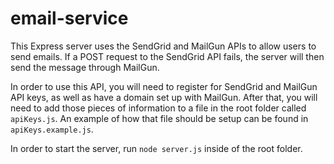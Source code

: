 # email-service

This Express server uses the SendGrid and MailGun APIs to allow users to send emails. If a POST request to the SendGrid API fails, the server will then send the message through MailGun. 

In order to use this API, you will need to register for SendGrid and MailGun API keys, as well as have a domain set up with MailGun. After that, you will need to add those pieces of information to a file in the root folder called `apiKeys.js`. An example of how that file should be setup can be found in `apiKeys.example.js`.

In order to start the server, run `node server.js` inside of the root folder.
